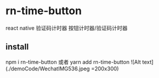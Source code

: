 # rn-time-button
react native 验证码计时器
按钮计时器/验证码计时器


## install
npm i rn-time-button 或者 yarn add rn-time-button
![Alt text](./demoCode/WechatIMG536.jpeg =200x300)
